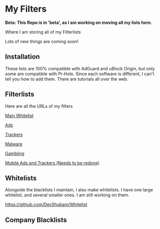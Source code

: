 # My Filters
**Beta: This Repo is in 'beta', as I am working on moving all my lists here.**

Where I am storing all of my Filterlists

Lots of new things are coming soon!

## Installation

These lists are 100% compatible with AdGuard and uBlock Origin, but only some are compatible with Pi-Hole. Since each software is different, I can't tell you how to add them. There are tutorials all over the web.

## Filterlists
Here are all the URLs of my filters

[Main Whitelist](https://raw.githubusercontent.com/DevShubam/Whitelist/master/whitelist.txt)



[Ads](https://raw.githubusercontent.com/DevShubam/Filters/main/ads.txt)

[Trackers](https://raw.githubusercontent.com/DevShubam/Filters/main/Trackers.txt)

[Malware](https://raw.githubusercontent.com/DevShubam/Filters/main/Malware.txt)

[Gambling](https://raw.githubusercontent.com/DevShubam/Filters/main/Gambling.txt)

[Mobile Ads and Trackers (Needs to be redone)](https://raw.githubusercontent.com/DevShubam/Filters/main/mobile.txt)

## Whitelists
Alongside the blacklists I maintain, I also make whitelists. I have one large whitelist, and several smaller ones. I am still working on them.

https://github.com/DevShubam/Whitelist

## Company Blacklists

